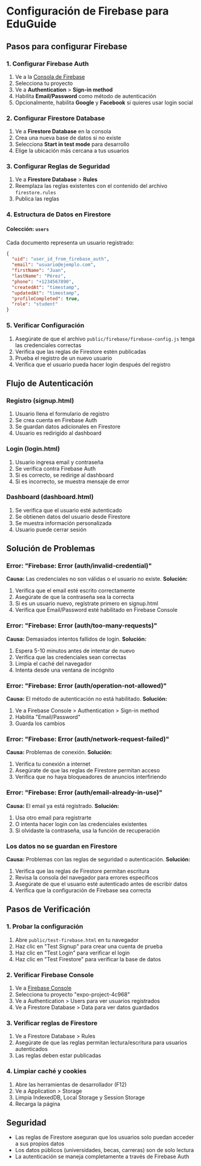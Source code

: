 # Configuración de Firebase para EduGuide

## Pasos para configurar Firebase

### 1. Configurar Firebase Auth
1. Ve a la [Consola de Firebase](https://console.firebase.google.com/)
2. Selecciona tu proyecto
3. Ve a **Authentication** > **Sign-in method**
4. Habilita **Email/Password** como método de autenticación
5. Opcionalmente, habilita **Google** y **Facebook** si quieres usar login social

### 2. Configurar Firestore Database
1. Ve a **Firestore Database** en la consola
2. Crea una nueva base de datos si no existe
3. Selecciona **Start in test mode** para desarrollo
4. Elige la ubicación más cercana a tus usuarios

### 3. Configurar Reglas de Seguridad
1. Ve a **Firestore Database** > **Rules**
2. Reemplaza las reglas existentes con el contenido del archivo `firestore.rules`
3. Publica las reglas

### 4. Estructura de Datos en Firestore

#### Colección: `users`
Cada documento representa un usuario registrado:

```json
{
  "uid": "user_id_from_firebase_auth",
  "email": "usuario@ejemplo.com",
  "firstName": "Juan",
  "lastName": "Pérez",
  "phone": "+1234567890",
  "createdAt": "timestamp",
  "updatedAt": "timestamp",
  "profileCompleted": true,
  "role": "student"
}
```

### 5. Verificar Configuración
1. Asegúrate de que el archivo `public/firebase/firebase-config.js` tenga las credenciales correctas
2. Verifica que las reglas de Firestore estén publicadas
3. Prueba el registro de un nuevo usuario
4. Verifica que el usuario pueda hacer login después del registro

## Flujo de Autenticación

### Registro (signup.html)
1. Usuario llena el formulario de registro
2. Se crea cuenta en Firebase Auth
3. Se guardan datos adicionales en Firestore
4. Usuario es redirigido al dashboard

### Login (login.html)
1. Usuario ingresa email y contraseña
2. Se verifica contra Firebase Auth
3. Si es correcto, se redirige al dashboard
4. Si es incorrecto, se muestra mensaje de error

### Dashboard (dashboard.html)
1. Se verifica que el usuario esté autenticado
2. Se obtienen datos del usuario desde Firestore
3. Se muestra información personalizada
4. Usuario puede cerrar sesión

## Solución de Problemas

### Error: "Firebase: Error (auth/invalid-credential)"
**Causa:** Las credenciales no son válidas o el usuario no existe.
**Solución:**
1. Verifica que el email esté escrito correctamente
2. Asegúrate de que la contraseña sea la correcta
3. Si es un usuario nuevo, regístrate primero en signup.html
4. Verifica que Email/Password esté habilitado en Firebase Console

### Error: "Firebase: Error (auth/too-many-requests)"
**Causa:** Demasiados intentos fallidos de login.
**Solución:**
1. Espera 5-10 minutos antes de intentar de nuevo
2. Verifica que las credenciales sean correctas
3. Limpia el caché del navegador
4. Intenta desde una ventana de incógnito

### Error: "Firebase: Error (auth/operation-not-allowed)"
**Causa:** El método de autenticación no está habilitado.
**Solución:**
1. Ve a Firebase Console > Authentication > Sign-in method
2. Habilita "Email/Password"
3. Guarda los cambios

### Error: "Firebase: Error (auth/network-request-failed)"
**Causa:** Problemas de conexión.
**Solución:**
1. Verifica tu conexión a internet
2. Asegúrate de que las reglas de Firestore permitan acceso
3. Verifica que no haya bloqueadores de anuncios interfiriendo

### Error: "Firebase: Error (auth/email-already-in-use)"
**Causa:** El email ya está registrado.
**Solución:**
1. Usa otro email para registrarte
2. O intenta hacer login con las credenciales existentes
3. Si olvidaste la contraseña, usa la función de recuperación

### Los datos no se guardan en Firestore
**Causa:** Problemas con las reglas de seguridad o autenticación.
**Solución:**
1. Verifica que las reglas de Firestore permitan escritura
2. Revisa la consola del navegador para errores específicos
3. Asegúrate de que el usuario esté autenticado antes de escribir datos
4. Verifica que la configuración de Firebase sea correcta

## Pasos de Verificación

### 1. Probar la configuración
1. Abre `public/test-firebase.html` en tu navegador
2. Haz clic en "Test Signup" para crear una cuenta de prueba
3. Haz clic en "Test Login" para verificar el login
4. Haz clic en "Test Firestore" para verificar la base de datos

### 2. Verificar Firebase Console
1. Ve a [Firebase Console](https://console.firebase.google.com/)
2. Selecciona tu proyecto "expo-project-4c968"
3. Ve a Authentication > Users para ver usuarios registrados
4. Ve a Firestore Database > Data para ver datos guardados

### 3. Verificar reglas de Firestore
1. Ve a Firestore Database > Rules
2. Asegúrate de que las reglas permitan lectura/escritura para usuarios autenticados
3. Las reglas deben estar publicadas

### 4. Limpiar caché y cookies
1. Abre las herramientas de desarrollador (F12)
2. Ve a Application > Storage
3. Limpia IndexedDB, Local Storage y Session Storage
4. Recarga la página

## Seguridad

- Las reglas de Firestore aseguran que los usuarios solo puedan acceder a sus propios datos
- Los datos públicos (universidades, becas, carreras) son de solo lectura
- La autenticación se maneja completamente a través de Firebase Auth
